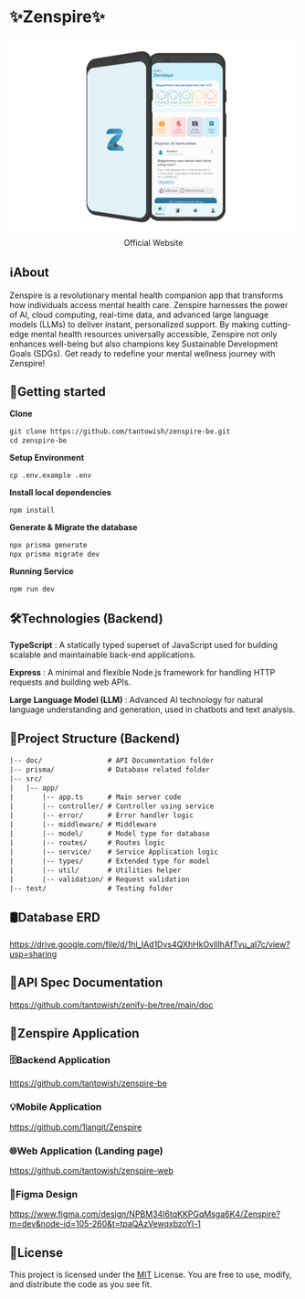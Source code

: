 # ✨Zenspire✨

<div align="center">
  <a href="https://github.com/tantowish/zenspire-be">
    <img src="https://raw.githubusercontent.com/tantowish/toshka-images/main/zenspire/mockup%20handphone%202.png" alt="Logo" width="700" >
  </a>
</div>

<div align="center">
    <a href="https://zenspire.vercel.app/" target="_blank" style="text-decoration: none;">
        Official Website
    </a>
</div>

## ℹ️About

Zenspire is a revolutionary mental health companion app that transforms how individuals access mental health care. Zenspire harnesses the power of AI, cloud computing, real-time data, and advanced large language models (LLMs) to deliver instant, personalized support. By making cutting-edge mental health resources universally accessible, Zenspire not only enhances well-being but also champions key Sustainable Development Goals (SDGs). Get ready to redefine your mental wellness journey with Zenspire!

## 🔧Getting started

**Clone**

```
git clone https://github.com/tantowish/zenspire-be.git
cd zenspire-be
```

**Setup Environment**

```
cp .env.example .env
```

**Install local dependencies**

```
npm install
```

**Generate & Migrate the database**

```
npx prisma generate
npx prisma migrate dev
```

**Running Service**

```
npm run dev
```

## 🛠️Technologies (Backend)

**TypeScript** : A statically typed superset of JavaScript used for building scalable and maintainable back-end applications.

**Express** : A minimal and flexible Node.js framework for handling HTTP requests and building web APIs.

**Large Language Model (LLM)** : Advanced AI technology for natural language understanding and generation, used in chatbots and text analysis.

## 📁Project Structure (Backend)

```
|-- doc/                # API Documentation folder
|-- prisma/             # Database related folder
|-- src/
|   |-- app/
|       |-- app.ts      # Main server code
|       |-- controller/ # Controller using service
|       |-- error/      # Error handler logic
|       |-- middleware/ # Middleware
|       |-- model/      # Model type for database
|       |-- routes/     # Routes logic
|       |-- service/    # Service Application logic
|       |-- types/      # Extended type for model
|       |-- util/       # Utilities helper
|       |-- validation/ # Request validation
|-- test/               # Testing folder
```

## 🛢Database ERD

https://drive.google.com/file/d/1hl_IAd1Dvs4QXhHkOvIllhAfTvu_aI7c/view?usp=sharing

## 📓API Spec Documentation

https://github.com/tantowish/zenify-be/tree/main/doc

## 📱Zenspire Application

### 🗄️Backend Application

https://github.com/tantowish/zenspire-be

### 💡Mobile Application

https://github.com/1langit/Zenspire

### 🌐Web Application (Landing page)

https://github.com/tantowish/zenspire-web

### 🎨Figma Design

https://www.figma.com/design/NPBM34I6tqKKPGqMsga6K4/Zenspire?m=dev&node-id=105-260&t=tpaQAzVewqxbzoYl-1

## 🧾License

This project is licensed under the [MIT](https://github.com/tantowish/zenspire-be/blob/main/MIT-LICENSE.txt) License. You are free to use, modify, and distribute the code as you see fit.
